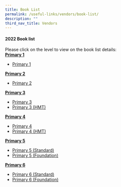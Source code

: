 ```yaml
---
title: Book List
permalink: /useful-links/vendors/book-list/
description: ""
third_nav_title: Vendors
---
```

#### 2022 Book list

Please click on the level to view on the book list details:   
<b><u>Primary 1</u></b><br>
* <a href="/files/Useful%20Link/Book%20List/pri%201.pdf">Primary 1</a>

<b><u>Primary 2</u></b><br>
* <a href="/files/Useful%20Link/Book%20List/pri%202.pdf">Primary 2</a>

<b><u>Primary 3</u></b><br>
* <a href="/files/Useful%20Link/Book%20List/pri%203.pdf">Primary 3</a>
*  <a href="/files/Useful%20Link/Book%20List/pri%203%20hmt.pdf">Primary 3 (HMT)</a>

<b><u>Primary 4</u></b><br>
* <a href="/files/Useful%20Link/Book%20List/pri%204%20.pdf">Primary 4</a>
* <a href="/files/Useful%20Link/Book%20List/pri%204%20.pdf">Primary 4 (HMT)</a>

<b><u>Primary 5</u></b><br>
* <a href="/files/Useful%20Link/Book%20List/pri%205.pdf">Primary 5 (Standard)</a>
*  <a href="/files/Useful%20Link/Book%20List/pri%205%20foundation.pdf">Primary 5 (Foundation)</a>

<b><u>Primary 6</u></b><br>
* <a href="/files/Useful%20Link/Book%20List/pri%206%20.pdf">Primary 6 (Standard)</a>
*  <a href="/files/Useful%20Link/Book%20List/pri%206%20foundation.pdf">Primary 6 (Foundation)</a>